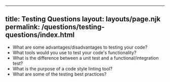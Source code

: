 ***

## title: Testing Questions&#xA;layout: layouts/page.njk&#xA;permalink: /questions/testing-questions/index.html

*   What are some advantages/disadvantages to testing your code?
*   What tools would you use to test your code's functionality?
*   What is the difference between a unit test and a functional/integration test?
*   What is the purpose of a code style linting tool?
*   What are some of the testing best practices?
